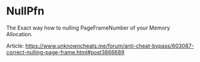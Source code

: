 # NullPfn
The Exact way how to nulling PageFrameNumber of your Memory Allocation.

Article:
https://www.unknowncheats.me/forum/anti-cheat-bypass/603087-correct-nulling-page-frame.html#post3866689
